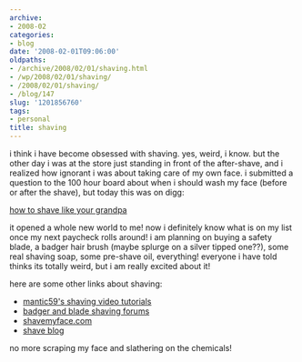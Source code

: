 ```yaml
---
archive:
- 2008-02
categories:
- blog
date: '2008-02-01T09:06:00'
oldpaths:
- /archive/2008/02/01/shaving.html
- /wp/2008/02/01/shaving/
- /2008/02/01/shaving/
- /blog/147
slug: '1201856760'
tags:
- personal
title: shaving
---
```


i think i have become obsessed with shaving. yes, weird, i know. but the
other day i was at the store just standing in front of the after-shave,
and i realized how ignorant i was about taking care of my own face.
i submitted a question to the 100 hour board about when i should wash my
face (before or after the shave), but today this was on digg:

[how to shave like your grandpa][1]

it opened a whole new world to me! now i definitely know what is on my
list once my next paycheck rolls around! i am planning on buying a safety
blade, a badger hair brush (maybe splurge on a silver tipped one??), some
real shaving soap, some pre-shave oil, everything! everyone i have told
thinks its totally weird, but i am really excited about it!

here are some other links about shaving:

- [mantic59's shaving video tutorials][2]
- [badger and blade shaving forums][3]
- [shavemyface.com][4]
- [shave blog][5]

no more scraping my face and slathering on the chemicals!

[1]: http://artofmanliness.com/2008/01/04/how-to-shave-like-your-grandpa/
[2]: http://www.youtube.com/user/mantic59
[3]: http://badgerandblade.com/index.php
[4]: http://www.shavemyface.com/
[5]: http://shaveblog.com/

